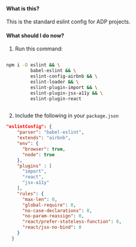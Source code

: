 #### What is this?
This is the standard eslint config for ADP projects.

#### What should I do now?

1) Run this command:

```bash

npm i -D eslint && \
         babel-eslint && \
         eslint-config-airbnb && \
         eslint-loader && \
         eslint-plugin-import && \
         eslint-plugin-jsx-a11y && \
         eslint-plugin-react
         
```

2) Include the following in your `package.json`

```json
"eslintConfig": {
    "parser": "babel-eslint",
    "extends": "airbnb",
    "env": {
      "browser": true,
      "node": true
    },
    "plugins" : [
      "import",
      "react",
      "jsx-a11y"
    ],
    "rules": {
      "max-len": 0,
      "global-require": 0,
      "no-case-declarations": 0,
      "no-param-reassign": 0,
      "react/prefer-stateless-function": 0,
      "react/jsx-no-bind": 0
    }
  }
```

